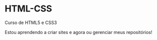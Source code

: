 # HTML-CSS
 Curso de HTML5 e CSS3

Estou aprendendo a criar sites e agora ou gerenciar meus repositórios!